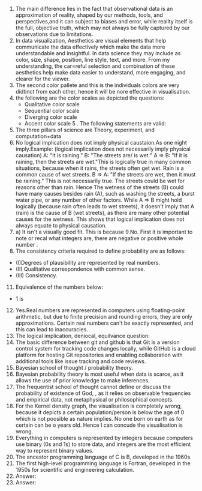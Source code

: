 1. The main difference lies in the fact that observational data is an approximation of reality, shaped by our methods, tools, and perspectives,and it can subject to biases and error, while reality itself is the full, objective truth, which may not always be fully captured by our observations due to limitations.
2. In data visualization, Aesthetics are visual elements that help communicate the data effectively which make the data more understandable and insightful. In data science they may include as color, size, shape, position, line style, text, and more.  From my understanding, the car=reful selection and combination of these aesthetics help make data easier to understand, more engaging, and clearer for the viewer.  
3. The second color pallete and this is the individuals colors are very didtinct from each other, hence it will be nore effective in visualisation.
4. the following are the color scales as depicted the questions:  
   + Qualitative color scale 
   + Sequential color scale
   + Diverging color scale
   + Accent color scale 
5 . The following statements are valid:
6. The three pillars of science are Theory, experiment, and computation+data
7. No logical implication does not imply physical caustaion.As one night imply.Example: (logical implication does not necessarily imply physical causation)
A: "It is raining."
B: "The streets are/ is wet "
A ⇒ B: "If it is raining, then the streets are wet."This is logically true in many common situations, because when it rains, the streets often get wet. Rain is a common cause of wet streets.
B ⇒ A: "If the streets are wet, then it must be raining." This is not necessarily true. The streets could be wet for reasons other than rain. Hence The wetness of the streets (B) could have many causes besides rain (A), such as washing the streets, a burst water pipe, or any number of other factors. While A ⇒ B might hold logically (because rain often leads to wet streets), it doesn’t imply that A (rain) is the cause of B (wet streets), as there are many other potential causes for the wetness. This shows that logical implication does not always equate to physical causation.
8. a) It isn't a visually good fit. This is because
9.No. First it is important to note or recal what integers are, there are negative or positive whole number . 
10. The consistency criteria required to define probability are as follows:
+ (I)Degrees of plausibility are represented by real numbers.  
+ (II) Qualitative correspondence with common sense.  
+ (III) Consistency.  
11. Equivalence of the numbers below:
  + 1 is 
12. Yes.Real numbers are represented in computers using floating-point arithmetic, but due to finite precision and rounding errors, they are only approximations. Certain real numbers can't be exactly represented, and this can lead to inaccuracies.
13.  The logical implication, deniocal, equilvance question:  
14.  The basic difference between git and github is that Git is a version control system for tracking code changes locally, while GitHub is a cloud platform for hosting Git repositories and enabling collaboration with additional tools like issue tracking and code reviews.
15. Bayesian school of thought / probability theory.  
16. Bayesian probability theory is most useful when data is scarce, as it allows the use of prior knowledge to make inferences. 
17. The frequentist school of thought cannot define or discuss the probability of existence of God, , as it relies on observable frequencies and empirical data, not metaphysical or philosophical concepts.  
18. For the Kernel density graph, the visualisation is completely wrong, because it depicts a certain population/person is below the age of 0 which is not poosible as nature implies. No one born on earth as for certain can be o years old. Hence I can concude the visualisation is wrong.     
19. Everything in computers is represented by integers because computers use binary (0s and 1s) to store data, and integers are the most efficient way to represent binary values.  
20. The ancestor programming language of C is B, developed in the 1960s.  
21. The first high-level programming language is Fortran, developed in the 1950s for scientific and engineering calculation.
22. Answer:
23. Answer: 




 

